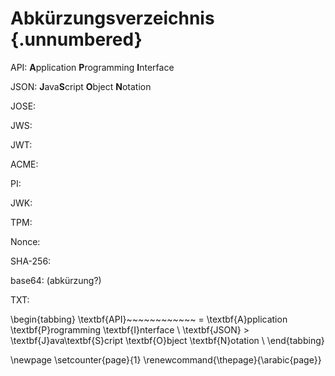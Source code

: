 # Abkürzungsverzeichnis {.unnumbered}

API: **A**pplication **P**rogramming **I**nterface

JSON: **J**ava**S**cript **O**bject **N**otation

JOSE:

JWS:

JWT:

ACME:

PI:

JWK:

TPM:

Nonce:

SHA-256:

base64: (abkürzung?)

TXT:



\begin{tabbing}
\textbf{API}~~~~~~~~~~~~ \= \textbf{A}pplication \textbf{P}rogramming \textbf{I}nterface \\
\textbf{JSON} \> \textbf{J}ava\textbf{S}cript \textbf{O}bject \textbf{N}otation \\
\end{tabbing}

\newpage
\setcounter{page}{1}
\renewcommand{\thepage}{\arabic{page}}
